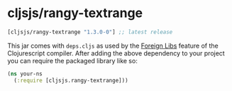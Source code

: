 # cljsjs/rangy-textrange

[](dependency)
```clojure
[cljsjs/rangy-textrange "1.3.0-0"] ;; latest release
```
[](/dependency)

This jar comes with `deps.cljs` as used by the [Foreign Libs][flibs] feature
of the Clojurescript compiler. After adding the above dependency to your project
you can require the packaged library like so:


```clojure
(ns your-ns
  (:require [cljsjs.rangy-textrange]))
```


[flibs]: https://github.com/clojure/clojurescript/wiki/Packaging-Foreign-Dependencies
